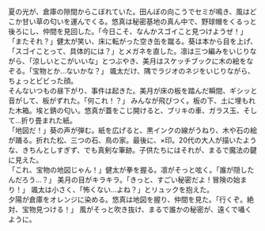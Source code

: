 夏の光が、倉庫の隙間からこぼれていた。田んぼの向こうでセミが鳴き、風はどこか甘い草の匂いを運んでくる。悠真は秘密基地の真ん中で、野球帽をくるっと後ろにし、仲間を見回した。「今日こそ、なんかスゴイこと見つけようぜ！」
「またそれ？」健太が笑い、床に転がった空き缶を蹴る。葵は本から目を上げ、「スゴイことって、具体的には？」とメガネを直した。凛は三つ編みをいじりながら、「涼しいとこがいいな」とつぶやき、美月はスケッチブックに木の絵をなぞる。「宝物とか…ないかな？」 颯太だけ、隅でラジオのネジをいじりながら、ちょっとビビった顔。  
そんないつもの昼下がり、事件は起きた。美月が床の板を踏んだ瞬間、ギシッと音がして、板がずれた。「何これ！？」 みんなが飛びつく。板の下、土に埋もれた木箱。埃と錆の匂い。悠真が蓋をこじ開けると、ブリキの車、ガラス玉、そして…折り畳まれた紙。  
「地図だ！」葵の声が弾む。紙を広げると、黒インクの線がうねり、木や石の絵が踊る。折れた松、三つの石、鳥の家。最後に、×印。20代の大人が描いたような、きちんとしすぎず、でも真剣な筆跡。子供たちにはそれが、まるで魔法の鍵に見えた。  
「これ、宝物の地図じゃん！」健太が拳を握る。凛がそっと呟く。「誰が隠したんだろう…？」 美月の目がキラキラ。「きっと、すごい秘密だよ！冒険の始まり！」 颯太は小さく、「怖くない…よね？」とリュックを抱えた。  
夕陽が倉庫をオレンジに染める。悠真は地図を握り、仲間を見た。「行くぞ。絶対、宝物見つける！」 風がそっと吹き抜け、まるで誰かの秘密が、遠くで囁くように。  

